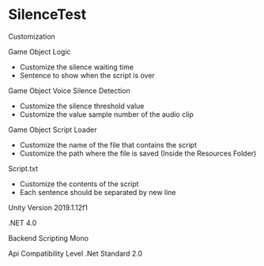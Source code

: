 # SilenceTest

Customization

Game Object Logic
 - Customize the silence waiting time
 - Sentence to show when the script is over
 
 Game Object Voice Silence Detection
 - Customize the silence threshold value
 - Customize the value sample number of the audio clip
 
 Game Object Script Loader
 - Customize the name of the file that contains the script
 - Customize the path where the file is saved (Inside the Resources Folder)
 
 Script.txt
 - Customize the contents of the script
 - Each sentence should be separated by new line


Unity Version 2019.1.12f1

.NET 4.0

Backend Scripting Mono

Api Compatibility Level .Net Standard 2.0
